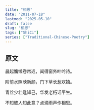 ```yaml
---
title: "相思"
date: "2011-07-18"
lastmod: "2025-05-10"
draft: false
slug: "相思"
tags: ["ShiCi"]
series: ["Traditional-Chinese-Poetry"]
---
```


## 原文

晨起慵懒卷帘迟，闻得窗外叶吟诗。

阶前水照映新颜，门下草长惹欢嬉。

青丝少壮逢知己，华发老朽话平生。

不知彼人知此意？点滴雨声作相思。

